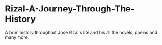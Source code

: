 # Rizal-A-Journey-Through-The-History
A brief history throughout Jose Rizal's life and his all the novels, poems and many more.
